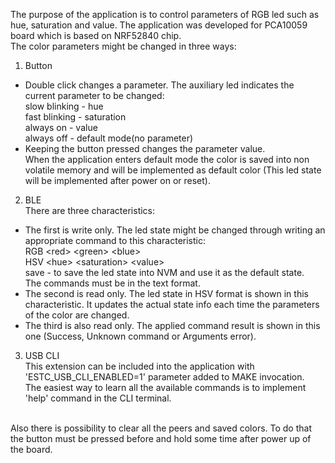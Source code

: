The purpose of the application is to control parameters of RGB led such as hue, saturation and value. The application was developed for PCA10059 board which is based on NRF52840 chip.
<br />The color parameters might be changed in three ways:
1. Button
  - Double click changes a parameter. The auxiliary led indicates the current parameter to be changed:
    <br />slow blinking - hue
    <br />fast blinking - saturation
    <br />always on - value
    <br />always off - default mode(no parameter)
  - Keeping the button pressed changes the parameter value.
<br />When the application enters default mode the color is saved into non volatile memory and will be implemented as default color (This led state will be implemented after power on or reset).
2. BLE
  <br />There are three characteristics:
  - The first is write only. The led state might be changed through writing an appropriate command to this characteristic:
    <br />RGB \<red> \<green> \<blue>
    <br />HSV \<hue> \<saturation> \<value>
    <br />save - to save the led state into NVM and use it as the default state.
    <br />The commands must be in the text format.
  - The second is read only. The led state in HSV format is shown in this characteristic. It updates the actual state info each time the parameters of the color are changed.
  - The third is also read only. The applied command result is shown in this one (Success, Unknown command or Arguments error).
3. USB CLI
  <br />This extension can be included into the application with 'ESTC_USB_CLI_ENABLED=1' parameter added to MAKE invocation. 
  <br />The easiest way to learn all the available commands is to implement 'help' command in the CLI terminal.

<br />Also there is possibility to clear all the peers and saved colors. To do that the button must be pressed before and hold some time after power up of the board.

